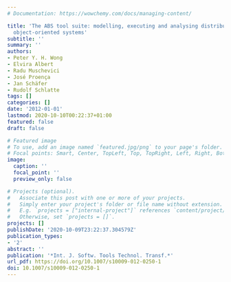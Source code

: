 ```yaml
---
# Documentation: https://wowchemy.com/docs/managing-content/

title: 'The ABS tool suite: modelling, executing and analysing distributed adaptable
  object-oriented systems'
subtitle: ''
summary: ''
authors:
- Peter Y. H. Wong
- Elvira Albert
- Radu Muschevici
- José Proença
- Jan Schäfer
- Rudolf Schlatte
tags: []
categories: []
date: '2012-01-01'
lastmod: 2020-10-10T00:22:37+01:00
featured: false
draft: false

# Featured image
# To use, add an image named `featured.jpg/png` to your page's folder.
# Focal points: Smart, Center, TopLeft, Top, TopRight, Left, Right, BottomLeft, Bottom, BottomRight.
image:
  caption: ''
  focal_point: ''
  preview_only: false

# Projects (optional).
#   Associate this post with one or more of your projects.
#   Simply enter your project's folder or file name without extension.
#   E.g. `projects = ["internal-project"]` references `content/project/deep-learning/index.md`.
#   Otherwise, set `projects = []`.
projects: []
publishDate: '2020-10-09T23:22:37.304579Z'
publication_types:
- '2'
abstract: ''
publication: '*Int. J. Softw. Tools Technol. Transf.*'
url_pdf: https://doi.org/10.1007/s10009-012-0250-1
doi: 10.1007/s10009-012-0250-1
---
```

